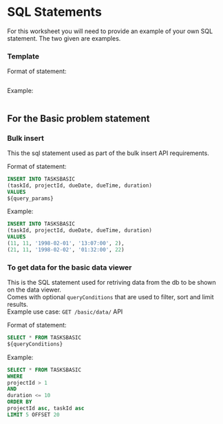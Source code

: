 # SQL Statements

For this worksheet you will need to provide an example of your own SQL statement. The two given are examples.

### Template

Format of statement:  
```sql
```

Example:  
```sql
```

## For the Basic problem statement


### Bulk insert

This the sql statement used as part of the bulk insert API requirements.  

Format of statement:  
```sql
INSERT INTO TASKSBASIC
(taskId, projectId, dueDate, dueTime, duration)
VALUES
${query_params}
```

Example:  
```sql
INSERT INTO TASKSBASIC
(taskId, projectId, dueDate, dueTime, duration)
VALUES
(11, 11, '1998-02-01', '13:07:00', 2),
(21, 11, '1998-02-02', '01:32:00', 22)
```

### To get data for the basic data viewer

This is the SQL statement used for retriving data from the db to be shown on the data viewer.  
Comes with optional `queryConditions` that are used to filter, sort and limit results.  
Example use case: `GET /basic/data/` API  

Format of statement:  
```sql
SELECT * FROM TASKSBASIC
${queryConditions}
```

Example:  
```sql
SELECT * FROM TASKSBASIC
WHERE 
projectId > 1 
AND 
duration <= 10 
ORDER BY 
projectId asc, taskId asc
LIMIT 5 OFFSET 20
```